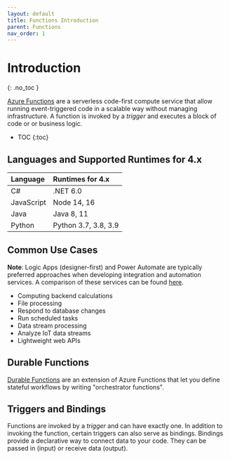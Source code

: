 ```yaml
---
layout: default
title: Functions Introduction
parent: Functions
nav_order: 1
---
```


# Introduction
{: .no_toc }

[Azure Functions](https://docs.microsoft.com/en-us/azure/azure-functions/)
are a serverless code-first compute service that allow running 
event-triggered code in a scalable way without managing infrastructure. A 
function is invoked by a *trigger* and executes a block of code or 
or business logic.

- TOC
{:toc}

## Languages and Supported Runtimes for 4.x

| Language      | Runtimes for 4.x      |
| :------------ | :-------------------- |
| C#            | .NET 6.0              |
| JavaScript    | Node 14, 16           |
| Java          | Java 8, 11            |
| Python        | Python 3.7, 3.8, 3.9  |

## Common Use Cases

**Note**: Logic Apps (designer-first) and Power Automate are typically 
preferred approaches when developing integration and automation services. 
A comparison of these services can be found 
[here](https://docs.microsoft.com/en-us/azure/azure-functions/functions-compare-logic-apps-ms-flow-webjobs?toc=%2Fazure%2Fazure-functions%2Fdurable%2Ftoc.json).

- Computing backend calculations
- File processing
- Respond to database changes
- Run scheduled tasks
- Data stream processing
- Analyze IoT data streams
- Lightweight web APIs

## Durable Functions

[Durable Functions](https://docs.microsoft.com/en-us/azure/azure-functions/durable/durable-functions-overview?tabs=csharp) 
are an extension of Azure Functions that let you define stateful workflows by 
writing "orchestrator functions".

## Triggers and Bindings

Functions are invoked by a *trigger* and can have exactly one. In addition 
to invoking the function, certain triggers can also serve as bindings. Bindings 
provide a declarative way to connect data to your code. They can be passed 
in (input) or receive data (output).